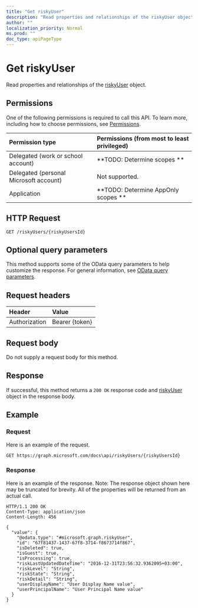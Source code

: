```yaml
---
title: "Get riskyUser"
description: "Read properties and relationships of the riskyUser object."
author: ""
localization_priority: Normal
ms.prod: ""
doc_type: apiPageType
---
```


# Get riskyUser

Read properties and relationships of the [riskyUser](../resources/riskyuser.md) object.

## Permissions
One of the following permissions is required to call this API. To learn more, including how to choose permissions, see [Permissions](/concepts/permissions-reference.md).

|Permission type|Permissions (from most to least privileged)|
|:---|:---|
|Delegated (work or school account)|**TODO: Determine scopes **|
|Delegated (personal Microsoft account)|Not supported.|
|Application|**TODO: Determine AppOnly scopes **|

## HTTP Request
<!-- {
  "blockType": "ignored"
}
-->
``` http
GET /riskyUsers/{riskyUsersId}
```

## Optional query parameters
This method supports some of the OData query parameters to help customize the response. For general information, see [OData query parameters](/graph/query-parameters).

## Request headers
|Header|Value|
|:---|:---|
|Authorization|Bearer {token}|

## Request body
Do not supply a request body for this method.

## Response
If successful, this method returns a `200 OK` response code and [riskyUser](../resources/riskyuser.md) object in the response body.

## Example

### Request
Here is an example of the request.
<!-- {
  "blockType": "request",
  "name": "get_riskyuser"
}
-->
``` http
GET https://graph.microsoft.com/docs\api/riskyUsers/{riskyUsersId}
```

### Response
Here is an example of the response. Note: The response object shown here may be truncated for brevity. All of the properties will be returned from an actual call.
<!-- {
  "blockType": "response",
  "truncated": true,
  "@odata.type": "microsoft.graph.riskyUser"
}
-->
``` http
HTTP/1.1 200 OK
Content-Type: application/json
Content-Length: 456

{
  "value": {
    "@odata.type": "#microsoft.graph.riskyUser",
    "id": "67f81437-1437-67f8-3714-f8673714f867",
    "isDeleted": true,
    "isGuest": true,
    "isProcessing": true,
    "riskLastUpdatedDateTime": "2016-12-31T23:56:32.9362095+03:00",
    "riskLevel": "String",
    "riskState": "String",
    "riskDetail": "String",
    "userDisplayName": "User Display Name value",
    "userPrincipalName": "User Principal Name value"
  }
}
```

